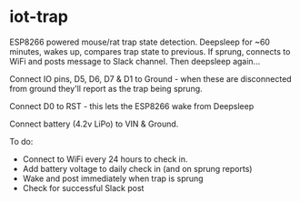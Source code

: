 # iot-trap

ESP8266 powered mouse/rat trap state detection.
Deepsleep for ~60 minutes, wakes up, compares trap state to previous.
If sprung, connects to WiFi and posts message to Slack channel.
Then deepsleep again...

Connect IO pins, D5, D6, D7 & D1 to Ground - when these are disconnected from ground they'll report as the trap being sprung.

Connect D0 to RST - this lets the ESP8266 wake from Deepsleep

Connect battery (4.2v LiPo) to VIN & Ground.

To do:
- Connect to WiFi every 24 hours to check in.
- Add battery voltage to daily check in (and on sprung reports)
- Wake and post immediately when trap is sprung
- Check for successful Slack post
